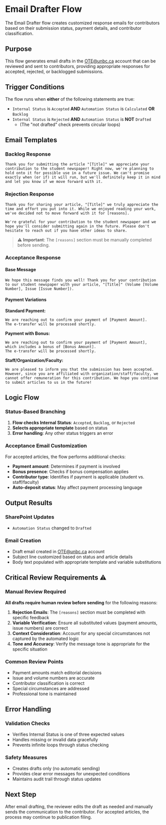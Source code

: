 # Email Drafter Flow

The Email Drafter flow creates customized response emails for contributors based on their submission status, payment details, and contributor classification.

## Purpose

This flow generates email drafts in the OTE@unbc.ca account that can be reviewed and sent to contributors, providing appropriate responses for accepted, rejected, or backlogged submissions.

## Trigger Conditions

The flow runs when **either** of the following statements are true:
- `Internal Status` is `Accepted` **AND** `Automation Status` is `Calculated` **OR** `Backlog`
- `Internal Status` is `Rejected` **AND** `Automation Status` is **NOT** `Drafted`
  - (The "not drafted" check prevents circular loops)

## Email Templates

### Backlog Response
```
Thank you for submitting the article "[Title]" we appreciate your contribution to the student newspaper! Right now, we're planning to hold onto it for possible use in a future issue. We can't promise exactly when (or if) it will run, but we'll definitely keep it in mind and let you know if we move forward with it.
```

### Rejection Response
```
Thank you for sharing your article, "[Title]" we truly appreciate the time and effort you put into it. While we enjoyed reading your work, we've decided not to move forward with it for [reasons].

We're grateful for your contribution to the student newspaper and we hope you'll consider submitting again in the future. Please don't hesitate to reach out if you have other ideas to share.
```
> **⚠️ Important**: The `[reasons]` section must be manually completed before sending.

### Acceptance Response

#### Base Message
```
We hope this message finds you well! Thank you for your contribution to our student newspaper with your article, "[Title]" (Volume [Volume Number], Issue [Issue Number]).
```

#### Payment Variations

**Standard Payment:**
```
We are reaching out to confirm your payment of [Payment Amount]. 
The e-transfer will be processed shortly.
```

**Payment with Bonus:**
```
We are reaching out to confirm your payment of [Payment Amount], 
which includes a bonus of [Bonus Amount]. 
The e-transfer will be processed shortly.
```

**Staff/Organization/Faculty:**
```
We are pleased to inform you that the submission has been accepted. However, since you are affiliated with organization/staff/faculty, we cannot offer remuneration for this contribution. We hope you continue to submit articles to us in the future!
```

## Logic Flow

### Status-Based Branching
1. **Flow checks Internal Status**: `Accepted`, `Backlog`, or `Rejected`
2. **Selects appropriate template** based on status
3. **Error handling**: Any other status triggers an error

### Acceptance Email Customization
For accepted articles, the flow performs additional checks:
- **Payment amount**: Determines if payment is involved
- **Bonus presence**: Checks if bonus compensation applies
- **Contributor type**: Identifies if payment is applicable (student vs. staff/faculty)
- **Auto-deposit status**: May affect payment processing language

## Output Results

### SharePoint Updates
- `Automation Status` changed to `Drafted`

### Email Creation
- Draft email created in OTE@unbc.ca account
- Subject line customized based on status and article details
- Body text populated with appropriate template and variable substitutions

## Critical Review Requirements ⚠️

### Manual Review Required
**All drafts require human review before sending** for the following reasons:

1. **Rejection Emails**: The `[reasons]` section must be completed with specific feedback
2. **Variable Verification**: Ensure all substituted values (payment amounts, issue numbers) are correct
3. **Context Consideration**: Account for any special circumstances not captured by the automated logic
4. **Tone and Accuracy**: Verify the message tone is appropriate for the specific situation

### Common Review Points
- Payment amounts match editorial decisions
- Issue and volume numbers are accurate
- Contributor classification is correct
- Special circumstances are addressed
- Professional tone is maintained

## Error Handling

### Validation Checks
- Verifies Internal Status is one of three expected values
- Handles missing or invalid data gracefully
- Prevents infinite loops through status checking

### Safety Measures
- Creates drafts only (no automatic sending)
- Provides clear error messages for unexpected conditions
- Maintains audit trail through status updates

## Next Step
After email drafting, the reviewer edits the draft as needed and manually sends the communication to the contributor. For accepted articles, the process may continue to publication filing.
